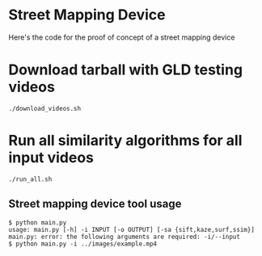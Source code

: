 # Street Mapping Device

Here's the code for the proof of concept of a street mapping device

# Download tarball with GLD testing videos
```
./download_videos.sh
```

# Run all similarity algorithms for all input videos
```
./run_all.sh
```

## Street mapping device tool usage
```
$ python main.py
usage: main.py [-h] -i INPUT [-o OUTPUT] [-sa {sift,kaze,surf,ssim}]
main.py: error: the following arguments are required: -i/--input
$ python main.py -i ../images/example.mp4

```
